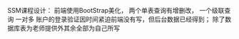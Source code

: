 SSM课程设计：
前端使用BootStrap美化，
两个单表查询有增删改，
一个级联查询 一对多
账户的登录验证因时间紧迫前端没有写，但后台数据已经得到；
除了数据库表为老师提供外其余全部为自己所写
